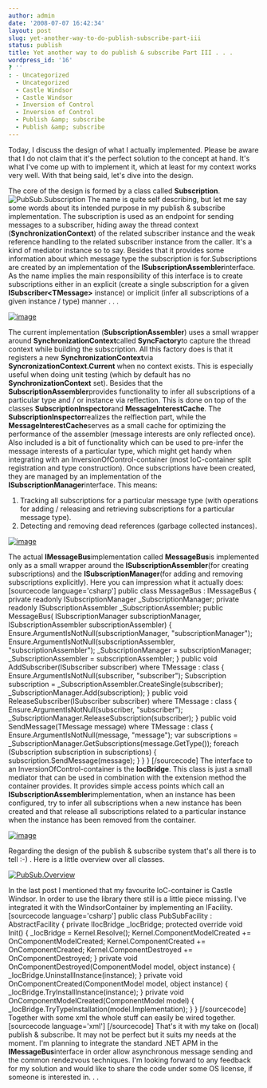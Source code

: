 ```yaml
---
author: admin
date: '2008-07-07 16:42:34'
layout: post
slug: yet-another-way-to-do-publish-subscribe-part-iii
status: publish
title: Yet another way to do publish & subscribe Part III . . .
wordpress_id: '16'
? ''
: - Uncategorized
  - Uncategorized
  - Castle Windsor
  - Castle Windsor
  - Inversion of Control
  - Inversion of Control
  - Publish &amp; subscribe
  - Publish &amp; subscribe
---
```


Today, I discuss the design of what I actually implemented. Please be
aware that I do not claim that it's the perfect solution to the concept
at hand. It's what I've come up with to implement it, which at least for
my context works very well. With that being said, let's dive into the
design.

The core of the design is formed by a class called **Subscription**.
![PubSub.Subscription](http://www.bjoernrochel.de/wp-content/uploads/2008/07/subscription.jpg)
The name is quite self describing, but let me say some words about its
intended purpose in my publish & subscribe implementation. The
subscription is used as an endpoint for sending messages to a
subscriber, hiding away the thread context (**SynchronizationContext**)
of the related subscriber instance and the weak reference handling to
the related subscriber instance from the caller. It's a kind of mediator
instance so to say. Besides that it provides some information about
which message type the subscription is for.Subscriptions are created by
an implementation of the **ISubscriptionAssembler**interface. As the
name implies the main responsibility of this interface is to create
subscriptions either in an explicit (create a single subscription for a
given **ISubscriber<TMessage\>** instance) or implicit (infer all
subscriptions of a given instance / type) manner . . .

[![image](http://www.bjoernrochel.de/wp-content/uploads/2008/07/isubscriptionassembler.jpg "PubSub.ISubscriptionAssembler")](http://www.bjoernrochel.de/wp-content/uploads/2008/07/isubscriptionassembler.jpg)

The current implementation (**SubscriptionAssembler**) uses a small
wrapper around **SynchronizationContext**called **SyncFactory**to
capture the thread context while building the subscription. All this
factory does is that it registers a new **SynchronizationContext**via
**SyncronizationContext.Current** when no context exists. This is
especially useful when doing unit testing (which by default has no
**SynchronizationContext** set). Besides that the
**SubscriptionAssembler**provides functionality to infer all
subscriptions of a particular type and / or instance via reflection.
This is done on top of the classes **SubscriptionInspector**and
**MessageInterestCache**. The **SubscriptionInspector**realizes the
relflection part, while the **MessageInterestCache**serves as a small
cache for optimizing the performance of the assembler (message interests
are only reflected once). Also included is a bit of functionality which
can be used to pre-infer the message interests of a particular type,
which might get handy when integrating with an
InversionOfControl-container (most IoC-container split registration and
type construction). Once subscriptions have been created, they are
managed by an implementation of the **ISubscriptionManager**interface.
This means:

1.  Tracking all subscriptions for a particular message type (with
    operations for adding / releasing and retrieving subscriptions for a
    particular message type).
2.  Detecting and removing dead references (garbage collected
    instances).

[![image](http://www.bjoernrochel.de/wp-content/uploads/2008/07/isubscriptionmanager.jpg "PubSub.ISubscriptionManager")](http://www.bjoernrochel.de/wp-content/uploads/2008/07/isubscriptionmanager.jpg)

The actual **IMessageBus**implementation called **MessageBus**is
implemented only as a small wrapper around the
**ISubscriptionAssembler**(for creating subscriptions) and the
**ISubscriptionManager**(for adding and removing subscriptions
explicitly). Here you can impression what it actually does: [sourcecode
language='csharp'] public class MessageBus : IMessageBus { private
readonly ISubscriptionManager \_SubscriptionManager; private readonly
ISubscriptionAssembler \_SubscriptionAssembler; public MessageBus(
ISubscriptionManager subscriptionManager, ISubscriptionAssembler
subscriptionAssembler) { Ensure.ArgumentIsNotNull(subscriptionManager,
"subscriptionManager"); Ensure.ArgumentIsNotNull(subscriptionAssembler,
"subscriptionAssembler"); \_SubscriptionManager = subscriptionManager;
\_SubscriptionAssembler = subscriptionAssembler; } public void
AddSubscriber(ISubscriber subscriber) where TMessage : class {
Ensure.ArgumentIsNotNull(subscriber, "subscriber"); Subscription
subscription = \_SubscriptionAssembler.CreateSingle(subscriber);
\_SubscriptionManager.Add(subscription); } public void
ReleaseSubscriber(ISubscriber subscriber) where TMessage : class {
Ensure.ArgumentIsNotNull(subscriber, "subscriber");
\_SubscriptionManager.ReleaseSubscription(subscriber); } public void
SendMessage(TMessage message) where TMessage : class {
Ensure.ArgumentIsNotNull(message, "message"); var subscriptions =
\_SubscriptionManager.GetSubscriptions(message.GetType()); foreach
(Subscription subscription in subscriptions) {
subscription.SendMessage(message); } } } [/sourcecode] The interface to
an InversionOfControl-container is the **IocBridge**. This class is just
a small mediator that can be used in combination with the extension
method the container provides. It provides simple access points which
call an **ISubscriptionAssembler**implementation, when an instance has
been configured, try to infer all subscriptions when a new instance has
been created and that release all subscriptions related to a particular
instance when the instance has been removed from the container.

[![image](http://www.bjoernrochel.de/wp-content/uploads/2008/07/iocbridge.jpg "PubSub.IocBridge")](http://www.bjoernrochel.de/wp-content/uploads/2008/07/iocbridge.jpg)

Regarding the design of the publish & subscribe system that's all there
is to tell :-) . Here is a little overview over all classes.
[](http://www.bjoernrochel.de/wp-content/uploads/2008/07/overview.jpg "PubSub.Overview")

[![PubSub.Overview](http://www.bjoernrochel.de/wp-content/uploads/2008/07/overview.jpg)](http://www.bjoernrochel.de/wp-content/uploads/2008/07/overview.jpg "PubSub.Overview")

In the last post I mentioned that my favourite IoC-container is Castle
Windsor. In order to use the library there still is a little piece
missing. I've integrated it with the WindsorContainer by implementing an
IFacility. [sourcecode language='csharp'] public class PubSubFacility :
AbstractFacility { private IIocBridge \_IocBridge; protected override
void Init() { \_IocBridge = Kernel.Resolve();
Kernel.ComponentModelCreated += OnComponentModelCreated;
Kernel.ComponentCreated += OnComponentCreated; Kernel.ComponentDestroyed
+= OnComponentDestroyed; } private void
OnComponentDestroyed(ComponentModel model, object instance) {
\_IocBridge.UninstallInstance(instance); } private void
OnComponentCreated(ComponentModel model, object instance) {
\_IocBridge.TryInstallInstance(instance); } private void
OnComponentModelCreated(ComponentModel model) {
\_IocBridge.TryTypeInstallation(model.Implementation); } } [/sourcecode]
Together with some xml the whole stuff can easily be wired together.
[sourcecode language='xml'] [/sourcecode] That's it with my take on
(local) publish & subscribe. It may not be perfect but it suits my needs
at the moment. I'm planning to integrate the standard .NET APM in the
**IMessageBus**interface in order allow asynchronous message sending and
the common rendezvous techniques. I'm looking forward to any feedback
for my solution and would like to share the code under some OS license,
if someone is interested in. . .
